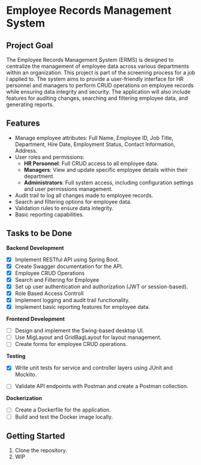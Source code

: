# Employee Records Management System

## Project Goal

The Employee Records Management System (ERMS) is designed to centralize the management of employee data across various departments within an organization. This project is part of the screening process for a job I applied to. The system aims to provide a user-friendly interface for HR personnel and managers to perform CRUD operations on employee records while ensuring data integrity and security. The application will also include features for auditing changes, searching and filtering employee data, and generating reports.

## Features

- Manage employee attributes: Full Name, Employee ID, Job Title, Department, Hire Date, Employment Status, Contact Information, Address.
- User roles and permissions:
  - **HR Personnel**: Full CRUD access to all employee data.
  - **Managers**: View and update specific employee details within their department.
  - **Administrators**: Full system access, including configuration settings and user permissions management.
- Audit trail to log all changes made to employee records.
- Search and filtering options for employee data.
- Validation rules to ensure data integrity.
- Basic reporting capabilities.

## Tasks to be Done

 **Backend Development**
  - [X] Implement RESTful API using Spring Boot.
  - [X] Create Swagger documentation for the API.
  - [X] Employee CRUD Operations
  - [X] Search and Filtering for Employee
  - [X] Set up user authentication and authorization (JWT or session-based).
  - [X] Role Based Access Controll
  - [X] Implement logging and audit trail functionality.
  - [X] Implement basic reporting features for employee data.

**Frontend Development**
  - [ ] Design and implement the Swing-based desktop UI.
  - [ ] Use MigLayout and GridBagLayout for layout management.
  - [ ] Create forms for employee CRUD operations.

 **Testing**
  - [X] Write unit tests for service and controller layers using JUnit and Mockito.
  - [ ] Validate API endpoints with Postman and create a Postman collection.

  

**Dockerization**
  - [ ] Create a Dockerfile for the application.
  - [ ] Build and test the Docker image locally.

## Getting Started

1. Clone the repository.
2. WIP
